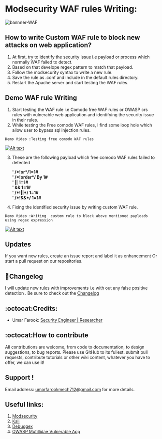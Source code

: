 
# Modsecurity WAF rules Writing:
![bannner-WAF](https://cloud.githubusercontent.com/assets/22318677/26273994/8d5414d8-3d5b-11e7-9cd4-b76e4163529c.jpg)
## How to write Custom WAF rule to block new attacks on web application?
   1. At first, try to identify the security issue i.e payload or process which normally  WAF failed to detect. 
   2. Based on that develope regex pattern to match that payload. 
   3. Follow the modsecurity syntax to  write a new rule.
   4. Save the rule as .conf and include in the default rules directory.
   5. Restart the Apache server and start testing the WAF rules. 

## Demo WAF rule Writing

1. Start testing the WAF rule i.e Comodo free WAF rules or OWASP crs rules with vulnerable web application and identifying the security issue in their rules.
2. While testing the Free comodo WAF rules, I  find some loop hole which allow user to bypass sql injection rules.

`Demo Video :Testing free comodo WAF rules`

[![Alt text](https://img.youtube.com/vi/wrDX5ulLB3A/0.jpg)](https://www.youtube.com/watch?v=wrDX5ulLB3A)

3. These are the following payload which free comodo WAF rules failed to detected 

   **' /\*!or\*/1=1# <br />
   ' /\*!order\*/ By 1# <br />
   ' || 1=1# <br />
   ' &&  1=1# <br />
   ' /\*!||\*/ 1=1# <br />
   ' /\*!&&\*/  1=1#**

2. Fixing the identified security issue  by writing custom WAF rule.

`Demo Video :Writing  custom rule to block above mentioned payloads using regex expression`

[![Alt text](https://img.youtube.com/vi/8nDEXZMK2uw/0.jpg)](https://www.youtube.com/watch?v=8nDEXZMK2uw)


## Updates
If you want new rules, create an issue report and label it as enhancement Or start a pull request on our repositories.

## :scroll:Changelog
I will update new rules with  improvements i.e with out any false positive detection . Be sure to check out the [Changelog](https://github.com/umarfarook882/WAF-Rule-Writing/wiki/Change-Log)

## :octocat:Credits:
* Umar Farook: [Security Engineer | Researcher](https://www.linkedin.com/in/umar-farook-a45603101)

## :octocat:How to contribute
All contributions are welcome, from code to documentation, to design suggestions, to bug reports.
Please use GitHub to its fullest. submit pull requests, contribute tutorials or other wiki content, whatever 
you have to offer, we can use it!

## Support !
Email address: umarfarookmech712@gmail.com  for more details.

## Useful links:
 1. [Modsecurity](www.modsecurity.com/)
 2. [Kali](https://www.kali.org/)
 3. [Debuggex](https://www.debuggex.com/)
 3. [OWASP Mutillidae Vulnerable App](https://www.owasp.org/index.php/OWASP_Mutillidae_2_Project)
 

